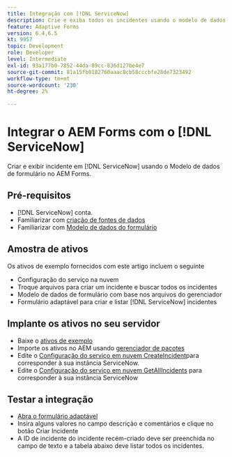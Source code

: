 ```yaml
---
title: Integração com [!DNL ServiceNow]
description: Crie e exiba todos os incidentes usando o modelo de dados de formulário.
feature: Adaptive Forms
version: 6.4,6.5
kt: 9957
topic: Development
role: Developer
level: Intermediate
exl-id: 93a177b0-7852-44da-89cc-836d127be4e7
source-git-commit: 81a15fb0182760aaac8cb58cccbfe28de7323492
workflow-type: tm+mt
source-wordcount: '230'
ht-degree: 2%

---
```


# Integrar o AEM Forms com o [!DNL ServiceNow]

Criar e exibir incidente em [!DNL ServiceNow] usando o Modelo de dados de formulário no AEM Forms.

## Pré-requisitos

* [!DNL ServiceNow] conta.
* Familiarizar com [criação de fontes de dados](https://experienceleague.adobe.com/docs/experience-manager-learn/forms/ic-web-channel-tutorial/parttwo.html)
* Familiarizar com [Modelo de dados do formulário](https://experienceleague.adobe.com/docs/experience-manager-65/forms/form-data-model/create-form-data-models.html)

## Amostra de ativos

Os ativos de exemplo fornecidos com este artigo incluem o seguinte
* Configuração do serviço na nuvem
* Troque arquivos para criar um incidente e buscar todos os incidentes
* Modelo de dados de formulário com base nos arquivos do gerenciador
* Formulário adaptável para criar e listar [!DNL ServiceNow] incidentes

## Implante os ativos no seu servidor

* Baixe o [ativos de exemplo](assets/service-now.zip)
* Importe os ativos no AEM usando [gerenciador de pacotes](http://localhost:4502/crx/packmgr/index.jsp)
* Edite o [Configuração do serviço em nuvem CreateIncident](http://localhost:4502/mnt/overlay/fd/fdm/gui/components/admin/fdmcloudservice/properties.html?item=%2Fconf%2F9957%2Fsettings%2Fcloudconfigs%2Ffdm%2Fcreateincident)para corresponder à sua instância ServiceNow.
* Edite o [Configuração do serviço em nuvem GetAllIncidents](http://localhost:4502/mnt/overlay/fd/fdm/gui/components/admin/fdmcloudservice/properties.html?item=%2Fconf%2F9957%2Fsettings%2Fcloudconfigs%2Ffdm%2Fgetallincidents) para corresponder à sua instância ServiceNow

## Testar a integração

* [Abra o formulário adaptável](http://localhost:4502/content/dam/formsanddocuments/create-incident-in-service-now/jcr:content?wcmmode=disabled)
* Insira alguns valores no campo descrição e comentários e clique no botão Criar Incidente
* A ID de incidente do incidente recém-criado deve ser preenchida no campo de texto e a tabela abaixo deve listar todos os incidentes.
